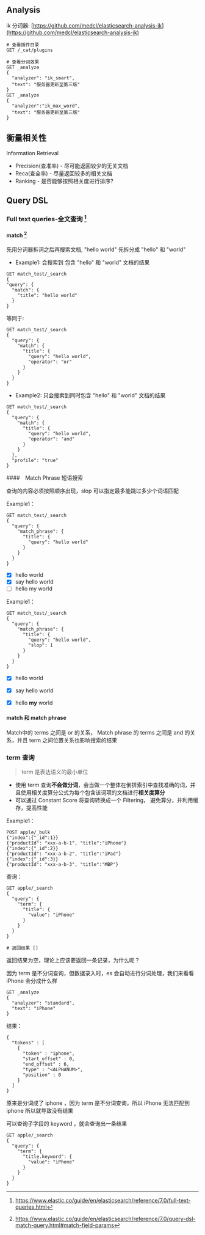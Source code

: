 ## Analysis

ik 分词器: [https://github.com/medcl/elasticsearch-analysis-ik](https://github.com/medcl/elasticsearch-analysis-ik)

```shell
# 查看插件目录
GET /_cat/plugins

# 查看分词效果
GET _analyze
{
  "analyzer": "ik_smart",
  "text": "服务器更新至第三版"
}
GET _analyze
{
  "analyzer":"ik_max_word",
  "text": "服务器更新至第三版"
}
```



## 衡量相关性

Information Retrieval

- Precision(查准率) - 尽可能返回较少的无关文档
- Reca(查全率) - 尽量返回较多的相关文档
- Ranking - 是否能够按照相关度进行排序?



## Query DSL

### Full text queries-全文查询 [^2]

#### match [^1]

先用分词器拆词之后再搜索文档, "hello world" 先拆分成 "hello" 和 "world"

- Example1:  会搜索到 包含 "hello" 和 "world" 文档的结果 	

```
GET match_test/_search
{
"query": {
  "match": {
    "title": "hello world"
  }
}
```
等同于:
```
GET match_test/_search
{
  "query": {
    "match": {
      "title": {
        "query": "hello world",
        "operator": "or"
      }
    }
  }
}
```

- Example2:  只会搜索到同时包含 "hello" 和 "world" 文档的结果 	

```
GET match_test/_search
{
  "query": {
    "match": {
      "title": {
        "query": "hello world",
        "operator": "and"
      }
    }
  },
  "profile": "true"
}
```

####　Match Phrase 短语搜索

查询的内容必须按照顺序出现，slop 可以指定最多能跳过多少个词语匹配

Example1：

```
GET match_test/_search
{
  "query": {
    "match_phrase": {
      "title": {
        "query": "hello world"
      }
    }
  }
}
```

- [x] hello world
- [x] say hello world
- [ ] hello my world

Example1：

```
GET match_test/_search
{
  "query": {
    "match_phrase": {
      "title": {
        "query": "hello world",
        "slop": 1
      }
    }
  }
}
```

- [x] hello world
- [x] say hello world
- [x] hello **my** world



#### match 和 match phrase

Match中的 terms 之间是 or 的关系， Match phrase 的 terms 之间是 and 的关系，并且 term 之间位置关系也影响搜索的结果



### term 查询

>  term 是表达语义的最小单位

- 使用 term 查询**不会做分词**，会当做一个整体在倒排索引中查找准确的词，并且使用相关度算分公式为每个包含该词项的文档进行**相关度算分**
- 可以通过 Constant Score 将查询转换成一个 Filtering， 避免算分，并利用缓存，提高性能



Example1：

```
POST apple/_bulk
{"index":{"_id":1}}
{"productId": "xxx-a-b-1", "title":"iPhone"}
{"index":{"_id":2}}
{"productId": "xxx-a-b-2", "title":"iPad"}
{"index":{"_id":3}}
{"productId": "xxx-a-b-3", "title":"MBP"}
```

查询：

```
GET apple/_search
{
  "query": {
    "term": {
      "title": {
        "value": "iPhone"
      }
    }
  }
}

# 返回结果 []
```

返回结果为空，理论上应该要返回一条记录，为什么呢？

因为 term 是不分词查询，但数据录入时，es 会自动进行分词处理，我们来看看 iPhone 会分成什么样

```
GET _analyze
{
  "analyzer": "standard",
  "text": "iPhone"
}
```

结果：

```
{
  "tokens" : [
    {
      "token" : "iphone",
      "start_offset" : 0,
      "end_offset" : 6,
      "type" : "<ALPHANUM>",
      "position" : 0
    }
  ]
}
```

原来是分词成了 iphone ，因为 term 是不分词查询，所以 iPhone 无法匹配到 iphone 所以就导致没有结果

可以查询子字段的 keyword ，就会查询出一条结果

```
GET apple/_search
{
  "query": {
    "term": {
      "title.keyword": {
        "value": "iPhone"
      }
    }
  }
}
```









[^1]:https://www.elastic.co/guide/en/elasticsearch/reference/7.0/query-dsl-match-query.html#match-field-params
[^2]:https://www.elastic.co/guide/en/elasticsearch/reference/7.0/full-text-queries.html

